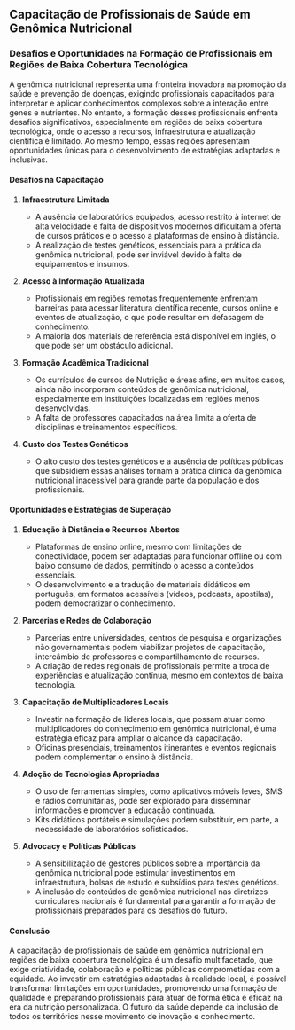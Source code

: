 
## Capacitação de Profissionais de Saúde em Genômica Nutricional

### Desafios e Oportunidades na Formação de Profissionais em Regiões de Baixa Cobertura Tecnológica

A genômica nutricional representa uma fronteira inovadora na promoção da saúde e prevenção de doenças, exigindo profissionais capacitados para interpretar e aplicar conhecimentos complexos sobre a interação entre genes e nutrientes. No entanto, a formação desses profissionais enfrenta desafios significativos, especialmente em regiões de baixa cobertura tecnológica, onde o acesso a recursos, infraestrutura e atualização científica é limitado. Ao mesmo tempo, essas regiões apresentam oportunidades únicas para o desenvolvimento de estratégias adaptadas e inclusivas.

#### **Desafios na Capacitação**

1. **Infraestrutura Limitada**
   - A ausência de laboratórios equipados, acesso restrito à internet de alta velocidade e falta de dispositivos modernos dificultam a oferta de cursos práticos e o acesso a plataformas de ensino à distância.
   - A realização de testes genéticos, essenciais para a prática da genômica nutricional, pode ser inviável devido à falta de equipamentos e insumos.

2. **Acesso à Informação Atualizada**
   - Profissionais em regiões remotas frequentemente enfrentam barreiras para acessar literatura científica recente, cursos online e eventos de atualização, o que pode resultar em defasagem de conhecimento.
   - A maioria dos materiais de referência está disponível em inglês, o que pode ser um obstáculo adicional.

3. **Formação Acadêmica Tradicional**
   - Os currículos de cursos de Nutrição e áreas afins, em muitos casos, ainda não incorporam conteúdos de genômica nutricional, especialmente em instituições localizadas em regiões menos desenvolvidas.
   - A falta de professores capacitados na área limita a oferta de disciplinas e treinamentos específicos.

4. **Custo dos Testes Genéticos**
   - O alto custo dos testes genéticos e a ausência de políticas públicas que subsidiem essas análises tornam a prática clínica da genômica nutricional inacessível para grande parte da população e dos profissionais.

#### **Oportunidades e Estratégias de Superação**

1. **Educação à Distância e Recursos Abertos**
   - Plataformas de ensino online, mesmo com limitações de conectividade, podem ser adaptadas para funcionar offline ou com baixo consumo de dados, permitindo o acesso a conteúdos essenciais.
   - O desenvolvimento e a tradução de materiais didáticos em português, em formatos acessíveis (vídeos, podcasts, apostilas), podem democratizar o conhecimento.

2. **Parcerias e Redes de Colaboração**
   - Parcerias entre universidades, centros de pesquisa e organizações não governamentais podem viabilizar projetos de capacitação, intercâmbio de professores e compartilhamento de recursos.
   - A criação de redes regionais de profissionais permite a troca de experiências e atualização contínua, mesmo em contextos de baixa tecnologia.

3. **Capacitação de Multiplicadores Locais**
   - Investir na formação de líderes locais, que possam atuar como multiplicadores do conhecimento em genômica nutricional, é uma estratégia eficaz para ampliar o alcance da capacitação.
   - Oficinas presenciais, treinamentos itinerantes e eventos regionais podem complementar o ensino à distância.

4. **Adoção de Tecnologias Apropriadas**
   - O uso de ferramentas simples, como aplicativos móveis leves, SMS e rádios comunitárias, pode ser explorado para disseminar informações e promover a educação continuada.
   - Kits didáticos portáteis e simulações podem substituir, em parte, a necessidade de laboratórios sofisticados.

5. **Advocacy e Políticas Públicas**
   - A sensibilização de gestores públicos sobre a importância da genômica nutricional pode estimular investimentos em infraestrutura, bolsas de estudo e subsídios para testes genéticos.
   - A inclusão de conteúdos de genômica nutricional nas diretrizes curriculares nacionais é fundamental para garantir a formação de profissionais preparados para os desafios do futuro.

#### **Conclusão**

A capacitação de profissionais de saúde em genômica nutricional em regiões de baixa cobertura tecnológica é um desafio multifacetado, que exige criatividade, colaboração e políticas públicas comprometidas com a equidade. Ao investir em estratégias adaptadas à realidade local, é possível transformar limitações em oportunidades, promovendo uma formação de qualidade e preparando profissionais para atuar de forma ética e eficaz na era da nutrição personalizada. O futuro da saúde depende da inclusão de todos os territórios nesse movimento de inovação e conhecimento.
```
